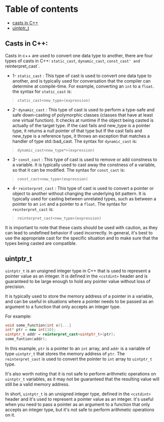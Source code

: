 # Table of contents
- [casts in C++](#casts-in-c++)
- [uintptr_t](#uintptr_t)

## Casts in C++:

Casts in c++ are used to convert one data type to another, there are four types of casts in C++: `static_cast`, `dynamic_cast`, `const_cast' and `reinterpret_cast`.

- 1- `static_cast` : This type of cast is used to convert one data type to another, and is typically used for conversation that the compiler can determine at compile-time. For example, converting an `int` to a `float`. the syntax for `static_cast` is:
> `static_cast<new_type>(expression)`

- 2- `dynamic_cast` : This type of cast is used to perform a type-safe and safe down-casting of polymorphic classes (classes that have at least one virtual function). It checks at runtime if the object being casted is actually of the target type. If the cast fails and new_type is a pointer type, it returns a null pointer of that type but If the cast fails and new_type is a reference type, it throws an exception that matches a handler of type std::bad_cast. The syntax for `dynamic_cast` is:
> `dynamic_cast<new_type*>(expression)`

- 3- `const_cast` : This type of cast is used to remove or add constness to a variable. It is typically used to cast away the constness of a variable, so that it can be modified. The syntax for `const_cast` is:
> `const_cast<new_type>(expression)`

- 4- `reinterpret_cast` : This type of cast is used to convert a pointer or object to another without changing the underlying bit pattern. It is typically used for casting between unrelated types, such as between a pointer to an `int` and a pointer to a `float`. The syntax for `reinterpret_cast` is:
> `reinterpret_cast<new_type>(expression)`

It is important to note that these casts should be used with caution, as they can lead to undefined behavior if used incorrectly. In general, it's best to use the appropriate cast for the specific situation and to make sure that the types being casted are compatible.


## uintptr_t

`uintptr_t` is an unsigned integer type in C++ that is used to represent a pointer value as an integer. It is defined in the `<cstdint>` header and is guaranteed to be large enough to hold any pointer value without loss of precision.

It is typically used to store the memory address of a pointer in a variable, and can be useful in situations where a pointer needs to be passed as an argument to a function that only accepts an integer type.

For example:

```C++
void some_function(int x){...}
int* ptr = new int[10];
uintptr_t addr = reinterpret_cast<uintptr_t>(ptr);
some_funtion(addr);
```

In this example, `ptr` is a pointer to an `int` array, and `addr` is a variable of type `uintptr_t` that stores the memory address of `ptr`. The `reinterpret_cast` is used to convert the pointer to `int` array to `uintptr_t` type.

It's also worth noting that it is not safe to perform arithmetic operations on `uintptr_t` variables, as it may not be guaranteed that the resulting value will still be a valid memory address.

In short, `uintptr_t` is an unsigned integer type, defined in the `<cstdint>` header and it's used to represent a pointer value as an integer. it's useful when you need to pass a pointer as an argument to a function that only accepts an integer type, but it's not safe to perform arithmetic operations on it.